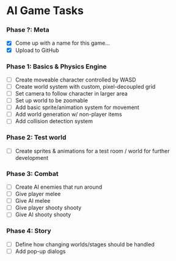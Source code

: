 # AI Game Tasks

### Phase ?: Meta
- [x] Come up with a name for this game...
- [x] Upload to GitHub

### Phase 1: Basics & Physics Engine
- [ ] Create moveable character controlled by WASD
- [ ] Create world system with custom, pixel-decoupled grid
- [ ] Set camera to follow character in larger area
- [ ] Set up world to be zoomable
- [ ] Add basic sprite/animation system for movement
- [ ] Add world generation w/ non-player items
- [ ] Add collision detection system

### Phase 2: Test world
- [ ] Create sprites & animations for a test room / world for further development

### Phase 3: Combat
- [ ] Create AI enemies that run around
- [ ] Give player melee
- [ ] Give AI melee
- [ ] Give player shooty shooty
- [ ] Give AI shooty shooty

### Phase 4: Story
- [ ] Define how changing worlds/stages should be handled
- [ ] Add pop-up dialogs
